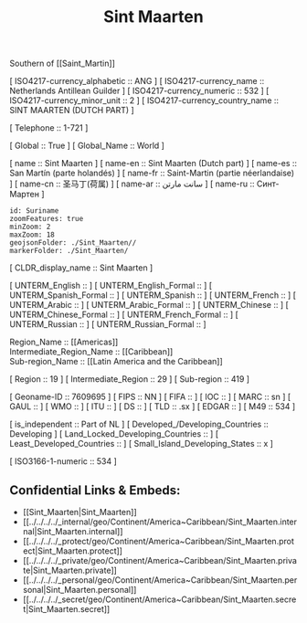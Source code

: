 ﻿---
location: [ 18.04 , -63.07 ] 
license: CC BY-SA 4.0
confidential: public
isDeleted: false
isReadOnly: false

source: https://datahub.io/core/country-codes

#Obsidian well-known Keys
cssclasses: Country
publish: true

# Hugo Tags
type: Country
title: Sint Maarten

linkTitle: 
keywords: 
layout: 
draft: false
publishDate:
expiryDate: 

tags:
- geo/Country

aliases:
- SX
- SXM
- Sint Maarten
- Sint Maarten (Dutch part)
- San Martín (parte holandés)
- Saint-Martin (partie néerlandaise)
- سانت مارتن
- 圣马丁(荷属)
- Синт-Мартен
- 
- 
- 
- 

Languages: [nl,en] 


---

Southern of [[Saint_Martin]] 

[	ISO4217-currency_alphabetic	 :: ANG ] 
[	ISO4217-currency_name	 :: Netherlands Antillean Guilder ] 
[	ISO4217-currency_numeric	 :: 532 ] 
[	ISO4217-currency_minor_unit	 :: 2 ] 
[	ISO4217-currency_country_name	 :: SINT MAARTEN (DUTCH PART) ] 

[	Telephone	 :: 1-721 ] 

[	Global	 :: True ] 
[	Global_Name	 :: World ] 

[	name	 :: Sint Maarten ] 
[	name-en	 :: Sint Maarten (Dutch part) ] 
[	name-es	 :: San Martín (parte holandés) ] 
[	name-fr	 :: Saint-Martin (partie néerlandaise) ] 
[	name-cn	 :: 圣马丁(荷属) ] 
[	name-ar	 :: سانت مارتن ] 
[	name-ru	 :: Синт-Мартен ] 


```leaflet
id: Suriname
zoomFeatures: true 
minZoom: 2 
maxZoom: 18
geojsonFolder: ./Sint_Maarten//
markerFolder: ./Sint_Maarten/
```


[	CLDR_display_name	 :: Sint Maarten ] 

[	UNTERM_English	 ::  ] 
[	UNTERM_English_Formal	 ::  ] 
[	UNTERM_Spanish_Formal	 ::  ] 
[	UNTERM_Spanish	 ::  ] 
[	UNTERM_French	 ::  ] 
[	UNTERM_Arabic	 ::  ] 
[	UNTERM_Arabic_Formal	 ::  ] 
[	UNTERM_Chinese	 ::  ] 
[	UNTERM_Chinese_Formal	 ::  ] 
[	UNTERM_French_Formal	 ::  ] 
[	UNTERM_Russian	 ::  ] 
[	UNTERM_Russian_Formal	 ::  ] 

Region_Name ::  [[Americas]]  
Intermediate_Region_Name ::  [[Caribbean]]  
Sub-region_Name ::  [[Latin America and the Caribbean]] 

[	Region	 :: 19 ] 
[	Intermediate_Region	 :: 29 ] 
[	Sub-region	 :: 419 ] 

[	Geoname-ID	 :: 7609695 ] 
[	FIPS	 :: NN ] 
[	FIFA	 ::  ] 
[	IOC	 ::  ] 
[	MARC	 :: sn ] 
[	GAUL	 ::  ] 
[	WMO	 ::  ] 
[	ITU	 ::  ] 
[	DS	 ::  ] 
[	TLD	 :: .sx ] 
[	EDGAR	 ::  ] 
[	M49	 :: 534 ] 

[	is_independent	 :: Part of NL ] 
[	Developed_/Developing_Countries	 :: Developing ] 
[	Land_Locked_Developing_Countries	 ::  ] 
[	Least_Developed_Countries	 ::  ] 
[	Small_Island_Developing_States	 :: x ] 

[	ISO3166-1-numeric	 :: 534 ] 


## Confidential Links & Embeds: 
- [[Sint_Maarten|Sint_Maarten]] 
- [[../../../../_internal/geo/Continent/America~Caribbean/Sint_Maarten.internal|Sint_Maarten.internal]] 
- [[../../../../_protect/geo/Continent/America~Caribbean/Sint_Maarten.protect|Sint_Maarten.protect]] 
- [[../../../../_private/geo/Continent/America~Caribbean/Sint_Maarten.private|Sint_Maarten.private]] 
- [[../../../../_personal/geo/Continent/America~Caribbean/Sint_Maarten.personal|Sint_Maarten.personal]] 
- [[../../../../_secret/geo/Continent/America~Caribbean/Sint_Maarten.secret|Sint_Maarten.secret]] 
